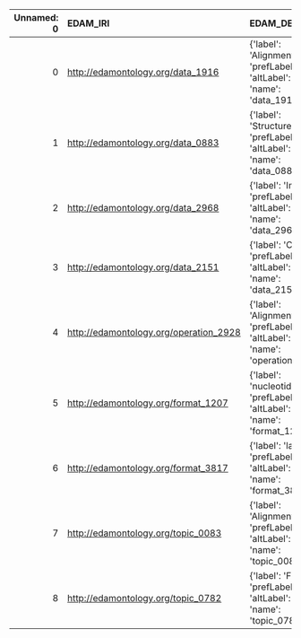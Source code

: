 |   Unnamed: 0 | EDAM_IRI                               | EDAM_DESC                                                                             | ENVO_IRI                                      | ENVO_DESC                                        |
|-------------:|:---------------------------------------|:--------------------------------------------------------------------------------------|:----------------------------------------------|:-------------------------------------------------|
|            0 | http://edamontology.org/data_1916      | {'label': 'Alignment', 'prefLabel': None, 'altLabel': None, 'name': 'data_1916'}      | http://purl.obolibrary.org/obo/PATO_0001652   | {'label': 'Alignment'}                           |
|            1 | http://edamontology.org/data_0883      | {'label': 'Structure', 'prefLabel': None, 'altLabel': None, 'name': 'data_0883'}      | http://purl.obolibrary.org/obo/PATO_0000141   | {'label': 'Structure', 'prefLabel': 'Structure'} |
|            2 | http://edamontology.org/data_2968      | {'label': 'Image', 'prefLabel': None, 'altLabel': None, 'name': 'data_2968'}          | http://purl.obolibrary.org/obo/IAO_0000101    | {'label': 'Image', 'prefLabel': 'Image'}         |
|            3 | http://edamontology.org/data_2151      | {'label': 'Color', 'prefLabel': None, 'altLabel': None, 'name': 'data_2151'}          | http://purl.obolibrary.org/obo/PATO_0000014   | {'altLabel': 'Color'}                            |
|            4 | http://edamontology.org/operation_2928 | {'label': 'Alignment', 'prefLabel': None, 'altLabel': None, 'name': 'operation_2928'} | http://purl.obolibrary.org/obo/PATO_0001652   | {'label': 'Alignment'}                           |
|            5 | http://edamontology.org/format_1207    | {'label': 'nucleotide', 'prefLabel': None, 'altLabel': None, 'name': 'format_1207'}   | http://purl.obolibrary.org/obo/CHEBI_36976    | {'label': 'nucleotide'}                          |
|            6 | http://edamontology.org/format_3817    | {'label': 'latex', 'prefLabel': None, 'altLabel': None, 'name': 'format_3817'}        | http://purl.obolibrary.org/obo/ENVO_03501324  | {'label': 'latex'}                               |
|            7 | http://edamontology.org/topic_0083     | {'label': 'Alignment', 'prefLabel': None, 'altLabel': None, 'name': 'topic_0083'}     | http://purl.obolibrary.org/obo/PATO_0001652   | {'label': 'Alignment'}                           |
|            8 | http://edamontology.org/topic_0782     | {'label': 'Fungi', 'prefLabel': None, 'altLabel': None, 'name': 'topic_0782'}         | http://purl.obolibrary.org/obo/NCBITaxon_4751 | {'label': 'Fungi'}                               |